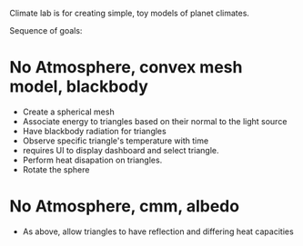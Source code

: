 Climate lab is for creating simple, toy models of planet climates.

Sequence of goals:

# No Atmosphere, convex mesh model, blackbody
- Create a spherical mesh
- Associate energy to triangles based on their normal to the light source
- Have blackbody radiation for triangles
- Observe specific triangle's temperature with time
 - requires UI to display dashboard and select triangle.
- Perform heat disapation on triangles.
- Rotate the sphere

# No Atmosphere, cmm, albedo
- As above, allow triangles to have reflection and differing heat capacities
